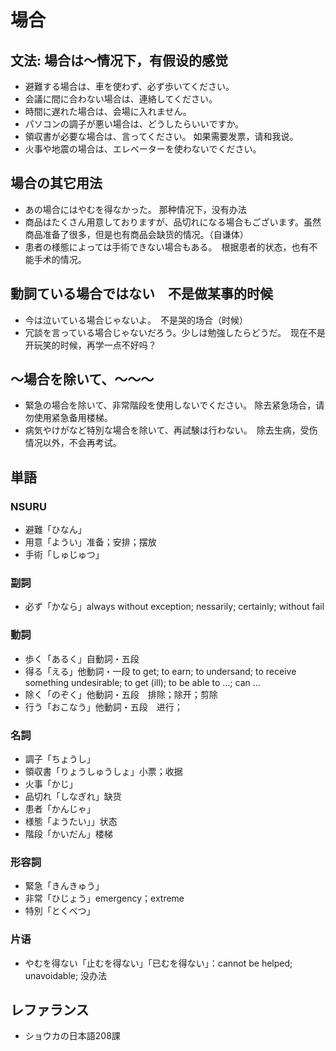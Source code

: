 # 場合

## 文法: 場合は〜情况下，有假设的感觉

- 避難する場合は、車を使わず、必ず歩いてください。
- 会議に間に合わない場合は、連絡してください。
- 時間に遅れた場合は、会場に入れません。
- パソコンの調子が悪い場合は、どうしたらいいですか。
- 領収書が必要な場合は、言ってください。 如果需要发票，请和我说。
- 火事や地震の場合は、エレベーターを使わないでください。

## 場合の其它用法

- あの場合にはやむを得なかった。 那种情况下，没有办法
- 商品はたくさん用意しておりますが、品切れになる場合もございます。虽然商品准备了很多，但是也有商品会缺货的情况。（自谦体）
- 患者の様態によっては手術できない場合もある。　根据患者的状态，也有不能手术的情况。

## 動詞ている場合ではない　不是做某事的时候

- 今は泣いている場合じゃないよ。　不是哭的场合（时候）
- 冗談を言っている場合じゃないだろう。少しは勉強したらどうだ。　现在不是开玩笑的时候，再学一点不好吗？

## ～場合を除いて、〜〜〜

- 緊急の場合を除いて、非常階段を使用しないでください。 除去紧急场合，请勿使用紧急备用楼梯。
- 病気やけがなど特別な場合を除いて、再試験は行わない。　除去生病，受伤情况以外，不会再考试。

## 単語

### NSURU

- 避難「ひなん」
- 用意「ようい」准备；安排；摆放
- 手術「しゅじゅつ」

### 副詞

- 必ず「かなら」always without exception; nessarily; certainly; without fail

### 動詞

- 歩く「あるく」自動詞・五段
- 得る「える」他動詞・一段 to get; to earn; to undersand; to receive something undesirable; to get (ill); to be able to ...; can ...
- 除く「のぞく」他動詞・五段　排除；除开；剪除
- 行う「おこなう」他動詞・五段　进行；

### 名詞

- 調子「ちょうし」
- 領収書「りょうしゅうしょ」小票；收据
- 火事「かじ」
- 品切れ「しなぎれ」缺货
- 患者「かんじゃ」
- 様態「ようたい」」状态
- 階段「かいだん」楼梯

### 形容詞

- 緊急「きんきゅう」
- 非常「ひじょう」emergency​；extreme
- 特別「とくべつ」

### 片语

- やむを得ない「止むを得ない」「已むを得ない」：cannot be helped; unavoidable; 没办法

## レファランス

- ショウカの日本語208課
